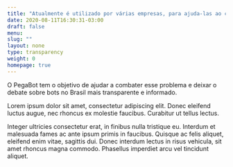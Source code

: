 ```yaml
---
title: "Atualmente é utilizado por várias empresas, para ajuda-las ao combate da  desinformação digital e a conscientização midiática"
date: 2020-08-11T16:30:31-03:00
draft: false
menu:
slug: ""
layout: none
type: transparency
weight: 0
homepage: true
---
```

O PegaBot tem o objetivo de ajudar a combater esse problema e deixar o debate sobre bots no Brasil mais transparente e informado.

Lorem ipsum dolor sit amet, consectetur adipiscing elit. Donec eleifend luctus augue, nec rhoncus ex molestie faucibus. Curabitur ut tellus lectus.

Integer ultricies consectetur erat, in finibus nulla tristique eu. Interdum et malesuada fames ac ante ipsum primis in faucibus. Quisque ac felis aliquet, eleifend enim vitae, sagittis dui. Donec interdum lectus in risus vehicula, sit amet rhoncus magna commodo. Phasellus imperdiet arcu vel tincidunt aliquet.
